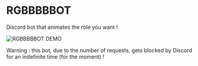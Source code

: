 # RGBBBBBOT
Discord bot that animates the role you want !

![RGBBBBBOT DEMO](https://j.gifs.com/lxZgr5.gif)

Warning : this bot, due to the number of requests, gets blocked by Discord for an indefinite time (for the moment) !
